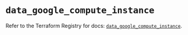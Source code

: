 # `data_google_compute_instance`

Refer to the Terraform Registry for docs: [`data_google_compute_instance`](https://registry.terraform.io/providers/hashicorp/google/6.28.0/docs/data-sources/compute_instance).
